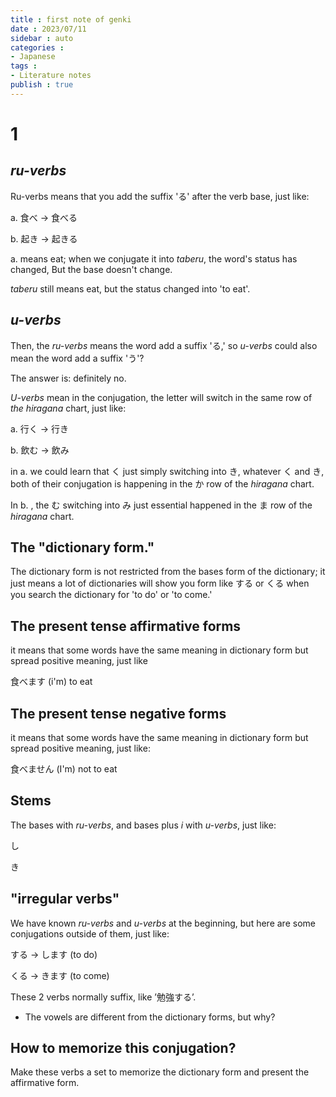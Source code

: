 ```yaml
---
title : first note of genki
date : 2023/07/11
sidebar : auto
categories : 
- Japanese
tags : 
- Literature notes
publish : true
---
```


# 1

## *ru-verbs*

Ru-verbs means that you add the suffix 'る' after the verb base, just like:

a. 食べ -> 食べる

b. 起き -> 起きる

a. means eat; when we conjugate it into *taberu*, the word's status has changed, But the base doesn't change.

*taberu* still means eat, but the status changed into 'to eat'.

## *u-verbs*

Then, the *ru-verbs* means the word add a suffix 'る,' so *u-verbs* could also mean the word add a suffix 'う'?

The answer is: definitely no.

*U-verbs* mean in the conjugation, the letter will switch in the same row of *the hiragana* chart, just like:

a. 行く -> 行き

b. 飲む -> 飲み

in a. we could learn that く just simply switching into き, whatever く and き, both of their conjugation is happening in the か row of the *hiragana* chart.

In b. , the む switching into み just essential happened in the ま row of the *hiragana* chart.

## The "dictionary form."

The dictionary form is not restricted from the bases form of the dictionary; it just means a lot of dictionaries will show you form like する or くる when you search the dictionary for 'to do' or 'to come.'

## The present tense affirmative forms

it means that some words have the same meaning in dictionary form but spread positive meaning, just like

食べます (i'm) to eat 

## The present tense negative forms

it means that some words have the same meaning in dictionary form but spread positive meaning, just like:

食べません (I'm) not to eat

## Stems

The bases with *ru-verbs*, and bases plus *i* with *u-verbs*, just like:

し

き

## "irregular verbs"

We have known *ru-verbs* and *u-verbs* at the beginning, but here are some conjugations outside of them, just like:

する -> します (to do)

くる -> きます (to come)

These 2 verbs normally suffix, like ’勉強する’.

- The vowels are different from the dictionary forms, but why?



## How to memorize this conjugation?

Make these verbs a set to memorize the dictionary form and present the affirmative form. 
